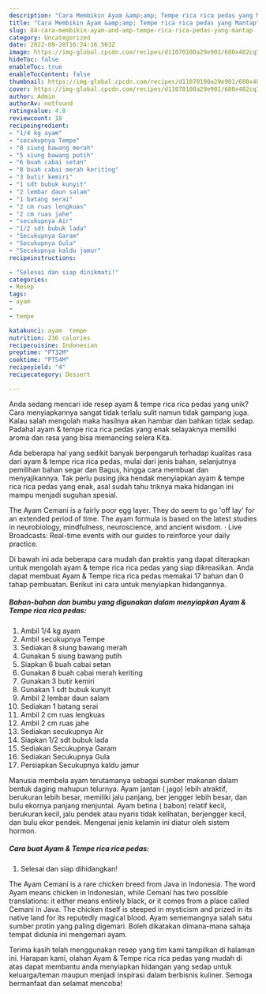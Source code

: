 ```yaml
---
description: "Cara Membikin Ayam &amp;amp; Tempe rica rica pedas yang Mantap"
title: "Cara Membikin Ayam &amp;amp; Tempe rica rica pedas yang Mantap"
slug: 84-cara-membikin-ayam-and-amp-tempe-rica-rica-pedas-yang-mantap
category: Uncategorized
date: 2022-09-28T16:24:16.503Z
image: https://img-global.cpcdn.com/recipes/d11070100a29e901/680x482cq70/ayam-tempe-rica-rica-pedas-foto-resep-utama.jpg
hideToc: false
enableToc: true
enableTocContent: false
thumbnail: https://img-global.cpcdn.com/recipes/d11070100a29e901/680x482cq70/ayam-tempe-rica-rica-pedas-foto-resep-utama.jpg
cover: https://img-global.cpcdn.com/recipes/d11070100a29e901/680x482cq70/ayam-tempe-rica-rica-pedas-foto-resep-utama.jpg
author: Admin
authorAv: notfound
ratingvalue: 4.8
reviewcount: 18
recipeingredient:
- "1/4 kg ayam"
- "secukupnya Tempe"
- "8 siung bawang merah"
- "5 siung bawang putih"
- "6 buah cabai setan"
- "8 buah cabai merah keriting"
- "3 butir kemiri"
- "1 sdt bubuk kunyit"
- "2 lembar daun salam"
- "1 batang serai"
- "2 cm ruas lengkuas"
- "2 cm ruas jahe"
- "secukupnya Air"
- "1/2 sdt bubuk lada"
- "Secukupnya Garam"
- "Secukupnya Gula"
- "Secukupnya kaldu jamur"
recipeinstructions:

- "Selesai dan siap dinikmati!"
categories:
- Resep
tags:
- ayam
- 
- tempe

katakunci: ayam  tempe 
nutrition: 236 calories
recipecuisine: Indonesian
preptime: "PT32M"
cooktime: "PT54M"
recipeyield: "4"
recipecategory: Dessert

---
```





Anda sedang mencari ide resep ayam &amp; tempe rica rica pedas yang unik? Cara menyiapkannya sangat tidak terlalu sulit namun tidak gampang juga. Kalau salah mengolah maka hasilnya akan hambar dan bahkan tidak sedap. Padahal ayam &amp; tempe rica rica pedas yang enak selayaknya memiliki aroma dan rasa yang bisa memancing selera Kita.





Ada beberapa hal yang sedikit banyak berpengaruh terhadap kualitas rasa dari ayam &amp; tempe rica rica pedas, mulai dari jenis bahan, selanjutnya pemilihan bahan segar dan Bagus, hingga cara membuat dan menyajikannya. Tak perlu pusing jika hendak menyiapkan ayam &amp; tempe rica rica pedas yang enak,      asal sudah tahu triknya maka hidangan ini mampu menjadi suguhan spesial.














The Ayam Cemani is a fairly poor egg layer. They do seem to go &#39;off lay&#39; for an extended period of time. The ayam formula is based on the latest studies in neurobiology, mindfulness, neuroscience, and ancient wisdom. · Live Broadcasts: Real-time events with our guides to reinforce your daily practice.






Di bawah ini ada beberapa cara mudah dan praktis yang dapat diterapkan untuk mengolah ayam &amp; tempe rica rica pedas yang siap dikreasikan. Anda dapat membuat Ayam &amp; Tempe rica rica pedas memakai 17 bahan dan 0 tahap pembuatan. Berikut ini cara untuk menyiapkan hidangannya.

<!--inarticleads1-->

##### Bahan-bahan dan bumbu yang digunakan dalam menyiapkan Ayam &amp; Tempe rica rica pedas:

1. Ambil 1/4 kg ayam
1. Ambil secukupnya Tempe
1. Sediakan 8 siung bawang merah
1. Gunakan 5 siung bawang putih
1. Siapkan 6 buah cabai setan
1. Gunakan 8 buah cabai merah keriting
1. Gunakan 3 butir kemiri
1. Gunakan 1 sdt bubuk kunyit
1. Ambil 2 lembar daun salam
1. Sediakan 1 batang serai
1. Ambil 2 cm ruas lengkuas
1. Ambil 2 cm ruas jahe
1. Sediakan secukupnya Air
1. Siapkan 1/2 sdt bubuk lada
1. Sediakan Secukupnya Garam
1. Sediakan Secukupnya Gula
1. Persiapkan Secukupnya kaldu jamur


Manusia membela ayam terutamanya sebagai sumber makanan dalam bentuk daging mahupun telurnya. Ayam jantan ( jago) lebih atraktif, berukuran lebih besar, memiliki jalu panjang, ber jengger lebih besar, dan bulu ekornya panjang menjuntai. Ayam betina ( babon) relatif kecil, berukuran kecil, jalu pendek atau nyaris tidak kelihatan, berjengger kecil, dan bulu ekor pendek. Mengenai jenis kelamin ini diatur oleh sistem hormon. 

<!--inarticleads2-->

##### Cara buat Ayam &amp; Tempe rica rica pedas:


1. Selesai dan siap dihidangkan!

The Ayam Cemani is a rare chicken breed from Java in Indonesia. The word Ayam means chicken in Indonesian, while Cemani has two possible translations: it either means entirely black, or it comes from a place called Cemani in Java. The chicken itself is steeped in mysticism and prized in its native land for its reputedly magical blood. Ayam sememangnya salah satu sumber protin yang paling digemari. Boleh dikatakan dimana-mana sahaja tempat didunia ini mengemari ayam. 

Terima kasih telah menggunakan resep yang tim kami tampilkan di halaman ini. Harapan kami, olahan Ayam &amp; Tempe rica rica pedas yang mudah di atas dapat membantu anda menyiapkan hidangan yang sedap untuk keluarga/teman maupun menjadi inspirasi dalam berbisnis kuliner. Semoga bermanfaat dan selamat mencoba!

